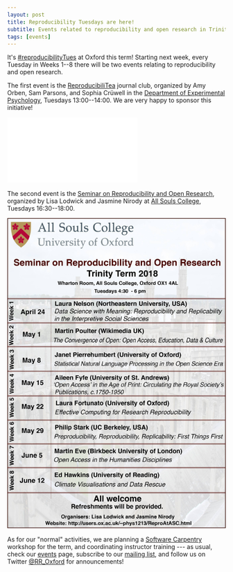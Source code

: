 ```yaml
---
layout: post
title: Reproducibility Tuesdays are here!
subtitle: Events related to reproducibility and open research in Trinity Term 2018
tags: [events]
---
```


It's
[#reproducibilityTues](https://twitter.com/hashtag/reproducibilityTues)
at Oxford this term! Starting next week, every Tuesday in Weeks 1--8
there will be two events relating to reproducibility and open
research.

The first event is the <a
href="https://drive.google.com/drive/folders/1dpJ7LBLjXIBhiWBJMlG-B-UgziJxyS7D?usp=sharing"
target="_blank">ReproducibiliTea</a> journal club, organized by Amy
Orben, Sam Parsons, and Sophia Cr&uuml;well in the <a
href="https://www.psy.ox.ac.uk/" target="_blank">Department of
Experimental Psychology</a>, Tuesdays 13:00--14:00. We are very happy
to sponsor this initiative!

![2018_TT-journal-club](../img/2018_TT-journal-club.pdf)

The second event is the <a
href="http://users.ox.ac.uk/~phys1213/ReproAtASC.html"
target="_blank">Seminar on Reproducibility and Open Research</a>,
organized by Lisa Lodwick and Jasmine Nirody at <a
href="https://www.asc.ox.ac.uk/" target="_blank">All Souls
College</a>, Tuesdays 16:30--18:00.

![2018_TT-seminars](../img/2018_TT-seminars.jpg) 

As for our "normal" activities, we are planning a <a
href="https://software-carpentry.org/" target="_blank">Software
Carpentry</a> workshop for the term, and coordinating instructor
training --- as usual, check our <a href="../events">events</a> page,
subscribe to our
[mailing list](https://web.maillist.ox.ac.uk/ox/info/rroxford), and
follow us on Twitter [@RR_Oxford](https://twitter.com/RR_Oxford) for
announcements!
